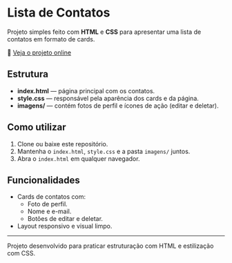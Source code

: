 # Lista de Contatos

Projeto simples feito com **HTML** e **CSS** para apresentar uma lista de contatos em formato de cards.

🔗 [Veja o projeto online](https://veigagustavo.github.io/ListaContatos/)

## Estrutura

- **index.html** — página principal com os contatos.
- **style.css** — responsável pela aparência dos cards e da página.
- **imagens/** — contém fotos de perfil e ícones de ação (editar e deletar).

## Como utilizar

1. Clone ou baixe este repositório.
2. Mantenha o `index.html`, `style.css` e a pasta `imagens/` juntos.
3. Abra o `index.html` em qualquer navegador.

## Funcionalidades

- Cards de contatos com:
  - Foto de perfil.
  - Nome e e-mail.
  - Botões de editar e deletar.
- Layout responsivo e visual limpo.

---

Projeto desenvolvido para praticar estruturação com HTML e estilização com CSS.
